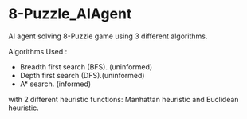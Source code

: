 # 8-Puzzle_AIAgent
AI agent solving 8-Puzzle game using 3 different algorithms.

Algorithms Used :
- Breadth first search (BFS). (uninformed)
- Depth first search (DFS).(uninformed)
- A* search. (informed)

with 2 different heuristic functions: Manhattan heuristic and Euclidean heuristic.


